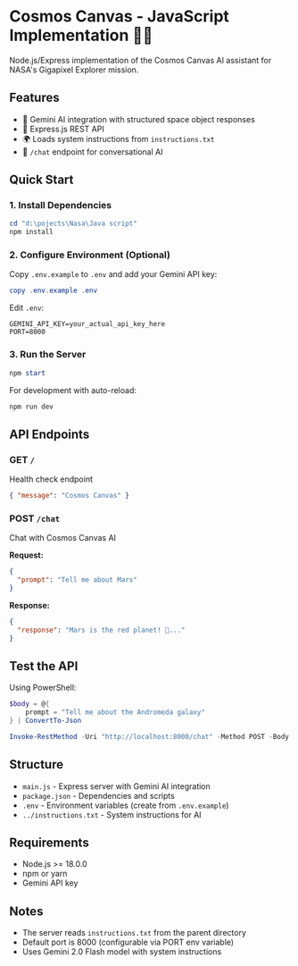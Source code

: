 # Cosmos Canvas - JavaScript Implementation 🌌🚀

Node.js/Express implementation of the Cosmos Canvas AI assistant for NASA's Gigapixel Explorer mission.

## Features

- 🤖 Gemini AI integration with structured space object responses
- 🚀 Express.js REST API
- 🌍 Loads system instructions from `instructions.txt`
- 📡 `/chat` endpoint for conversational AI

## Quick Start

### 1. Install Dependencies

```powershell
cd "d:\pojects\Nasa\Java script"
npm install
```

### 2. Configure Environment (Optional)

Copy `.env.example` to `.env` and add your Gemini API key:

```powershell
copy .env.example .env
```

Edit `.env`:
```
GEMINI_API_KEY=your_actual_api_key_here
PORT=8000
```

### 3. Run the Server

```powershell
npm start
```

For development with auto-reload:
```powershell
npm run dev
```

## API Endpoints

### GET `/`
Health check endpoint
```json
{ "message": "Cosmos Canvas" }
```

### POST `/chat`
Chat with Cosmos Canvas AI

**Request:**
```json
{
  "prompt": "Tell me about Mars"
}
```

**Response:**
```json
{
  "response": "Mars is the red planet! 🔴..."
}
```

## Test the API

Using PowerShell:
```powershell
$body = @{
    prompt = "Tell me about the Andromeda galaxy"
} | ConvertTo-Json

Invoke-RestMethod -Uri "http://localhost:8000/chat" -Method POST -Body $body -ContentType "application/json"
```

## Structure

- `main.js` - Express server with Gemini AI integration
- `package.json` - Dependencies and scripts
- `.env` - Environment variables (create from `.env.example`)
- `../instructions.txt` - System instructions for AI

## Requirements

- Node.js >= 18.0.0
- npm or yarn
- Gemini API key

## Notes

- The server reads `instructions.txt` from the parent directory
- Default port is 8000 (configurable via PORT env variable)
- Uses Gemini 2.0 Flash model with system instructions
